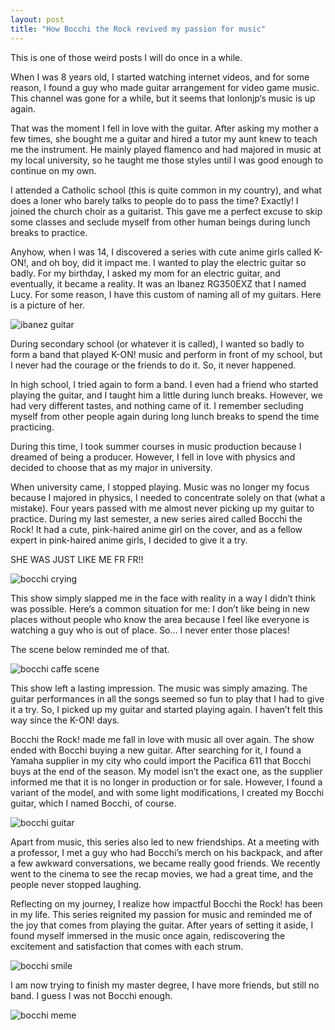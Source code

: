 ```yaml
---
layout: post
title: "How Bocchi the Rock revived my passion for music"
---
```


This is one of those weird posts I will do once in a while.

When I was 8 years old, I started watching internet videos, and for some reason, I found a guy who made guitar arrangement for video game music. This channel was gone for a while, but it seems that lonlonjp‘s music is up again.

That was the moment I fell in love with the guitar. After asking my mother a few times, she bought me a guitar and hired a tutor my aunt knew to teach me the instrument. He mainly played flamenco and had majored in music at my local university, so he taught me those styles until I was good enough to continue on my own.

I attended a Catholic school (this is quite common in my country), and what does a loner who barely talks to people do to pass the time? Exactly! I joined the church choir as a guitarist. This gave me a perfect excuse to skip some classes and seclude myself from other human beings during lunch breaks to practice.

Anyhow, when I was 14, I discovered a series with cute anime girls called K-ON!, and oh boy, did it impact me. I wanted to play the electric guitar so badly. For my birthday, I asked my mom for an electric guitar, and eventually, it became a reality. It was an Ibanez RG350EXZ that I named Lucy. For some reason, I have this custom of naming all of my guitars. Here is a picture of her.

![ibanez guitar](../images/2024-10/lucy.webp)

During secondary school (or whatever it is called), I wanted so badly to form a band that played K-ON! music and perform in front of my school, but I never had the courage or the friends to do it. So, it never happened.

In high school, I tried again to form a band. I even had a friend who started playing the guitar, and I taught him a little during lunch breaks. However, we had very different tastes, and nothing came of it. I remember secluding myself from other people again during long lunch breaks to spend the time practicing.

During this time, I took summer courses in music production because I dreamed of being a producer. However, I fell in love with physics and decided to choose that as my major in university.

When university came, I stopped playing. Music was no longer my focus because I majored in physics, I needed to concentrate solely on that (what a mistake). Four years passed with me almost never picking up my guitar to practice. During my last semester, a new series aired called Bocchi the Rock! It had a cute, pink-haired anime girl on the cover, and as a fellow expert in pink-haired anime girls, I decided to give it a try.

SHE WAS JUST LIKE ME FR FR!!

![bocchi crying](../images/2024-10/bocchi-crying.png)

This show simply slapped me in the face with reality in a way I didn’t think was possible. Here’s a common situation for me: I don’t like being in new places without people who know the area because I feel like everyone is watching a guy who is out of place. So… I never enter those places!

The scene below reminded me of that.

![bocchi caffe scene](../images/2024-10/bocchi-caffe-scene.webp)

This show left a lasting impression. The music was simply amazing. The guitar performances in all the songs seemed so fun to play that I had to give it a try. So, I picked up my guitar and started playing again. I haven’t felt this way since the K-ON! days.

Bocchi the Rock! made me fall in love with music all over again. The show ended with Bocchi buying a new guitar. After searching for it, I found a Yamaha supplier in my city who could import the Pacifica 611 that Bocchi buys at the end of the season. My model isn’t the exact one, as the supplier informed me that it is no longer in production or for sale. However, I found a variant of the model, and with some light modifications, I created my Bocchi guitar, which I named Bocchi, of course.

![bocchi guitar](../images/2024-10/bocchi-guitar.webp)

Apart from music, this series also led to new friendships. At a meeting with a professor, I met a guy who had Bocchi’s merch on his backpack, and after a few awkward conversations, we became really good friends. We recently went to the cinema to see the recap movies, we had a great time, and the people never stopped laughing.

Reflecting on my journey, I realize how impactful Bocchi the Rock! has been in my life. This series reignited my passion for music and reminded me of the joy that comes from playing the guitar. After years of setting it aside, I found myself immersed in the music once again, rediscovering the excitement and satisfaction that comes with each strum.

![bocchi smile](../images/2024-10/bocchi-smile.webp)

I am now trying to finish my master degree, I have more friends, but still no band. I guess I was not Bocchi enough.

![bocchi meme](../images/2024-10/bocchi-meme.webp)

